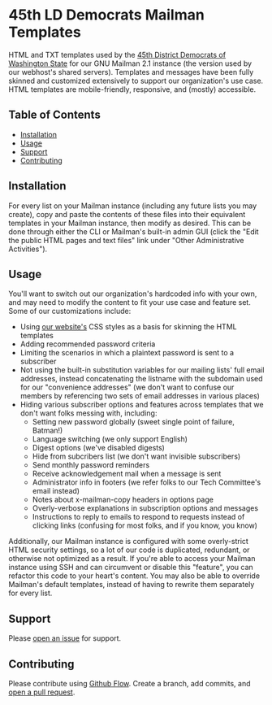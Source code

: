 # 45th LD Democrats Mailman Templates

HTML and TXT templates used by the [45th District Democrats of Washington State](https://www.45thdemocrats.org/) for our GNU Mailman 2.1 instance (the version used by our webhost's shared servers). Templates and messages have been fully skinned and customized extensively to support our organization's use case. HTML templates are mobile-friendly, responsive, and (mostly) accessible.

## Table of Contents

- [Installation](#installation)
- [Usage](#usage)
- [Support](#support)
- [Contributing](#contributing)

## Installation

For every list on your Mailman instance (including any future lists you may create), copy and paste the contents of these files into their equivalent templates in your Mailman instance, then modify as desired. This can be done through either the CLI or Mailman's built-in admin GUI (click the "Edit the public HTML pages and text files" link under "Other Administrative Activities").

## Usage

You'll want to switch out our organization's hardcoded info with your own, and may need to modify the content to fit your use case and feature set. Some of our customizations include:
- Using [our website's](https://www.45thdemocrats.org/) CSS styles as a basis for skinning the HTML templates
- Adding recommended password criteria
- Limiting the scenarios in which a plaintext password is sent to a subscriber
- Not using the built-in substitution variables for our mailing lists' full email addresses, instead concatenating the listname with the subdomain used for our "convenience addresses" (we don't want to confuse our members by referencing two sets of email addresses in various places)
- Hiding various subscriber options and features across templates that we don't want folks messing with, including:
  - Setting new password globally (sweet single point of failure, Batman!)
  - Language switching (we only support English)
  - Digest options (we've disabled digests)
  - Hide from subcribers list (we don't want invisible subscribers)
  - Send monthly password reminders
  - Receive acknowledgement mail when a message is sent
  - Administrator info in footers (we refer folks to our Tech Committee's email instead)
  - Notes about x-mailman-copy headers in options page
  - Overly-verbose explanations in subscription options and messages
  - Instructions to reply to emails to respond to requests instead of clicking links (confusing for most folks, and if you know, you know)

Additionally, our Mailman instance is configured with some overly-strict HTML security settings, so a lot of our code is duplicated, redundant, or otherwise not optimized as a result. If you're able to access your Mailman instance using SSH and can circumvent or disable this "feature", you can refactor this code to your heart's content. You may also be able to override Mailman's default templates, instead of having to rewrite them separately for every list.

## Support

Please [open an issue](https://github.com/pixelSHREDDER/45th-dems-mailman/issues/new) for support.

## Contributing

Please contribute using [Github Flow](https://guides.github.com/introduction/flow/). Create a branch, add commits, and [open a pull request](https://github.com/pixelSHREDDER/45th-dems-mailman/compare/).
